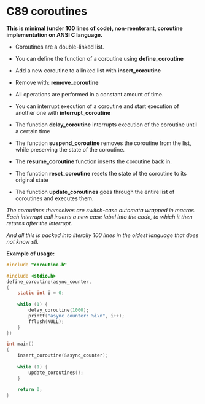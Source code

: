 # C89 coroutines

**This is minimal (under 100 lines of code), non-reenterant, coroutine implementation on ANSI C language.**

- Coroutines are a double-linked list.

- You can define the function of a coroutine using **define_coroutine**

- Add a new coroutine to a linked list with **insert_coroutine**

- Remove with: **remove_coroutine**

- All operations are performed in a constant amount of time.

- You can interrupt execution of a coroutine and start execution of another one with **interrupt_coroutine**

- The function **delay_coroutine** interrupts execution of the coroutine until a certain time

- The function **suspend_coroutine** removes the coroutine from the list, while preserving the state of the coroutine.

- The **resume_coroutine** function inserts the coroutine back in.

- The function **reset_coroutine** resets the state of the coroutine to its original state

- The function **update_coroutines** goes through the entire list of coroutines and executes them.



*The coroutines themselves are switch-case automata wrapped in macros. Each interrupt call inserts a new case label into the code, to which it then returns after the interrupt.*

*And all this is packed into literally 100 lines in the oldest language that does not know stl.*


**Example of usage:**
```C
#include "coroutine.h"

#include <stdio.h>
define_coroutine(async_counter,
{
	static int i = 0;
	
	while (1) {	
		delay_coroutine(1000);
		printf("async counter: %i\n", i++);
		fflush(NULL);
	}
})

int main()
{
	insert_coroutine(&async_counter);
	
	while (1) {
		update_coroutines();
	}
	
	return 0;
}
```
